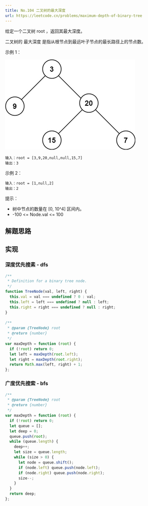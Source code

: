 ```yaml
---
title: No.104 二叉树的最大深度
url: https://leetcode.cn/problems/maximum-depth-of-binary-tree
---
```


给定一个二叉树 root ，返回其最大深度。

二叉树的 最大深度 是指从根节点到最远叶子节点的最长路径上的节点数。

示例 1：

![tmp-tree](/img/code_leetcode_No.104_tmp-tree.png)

```text
输入：root = [3,9,20,null,null,15,7]
输出：3
```

示例 2：

```text
输入：root = [1,null,2]
输出：2
```

提示：

- 树中节点的数量在 \[0, 10^4\] 区间内。
- -100 <= Node.val <= 100

## 解题思路

## 实现

### 深度优先搜素 - dfs

```js
/**
 * Definition for a binary tree node.
 */
function TreeNode(val, left, right) {
  this.val = val === undefined ? 0 : val;
  this.left = left === undefined ? null : left;
  this.right = right === undefined ? null : right;
}

/**
 * @param {TreeNode} root
 * @return {number}
 */
var maxDepth = function (root) {
  if (!root) return 0;
  let left = maxDepth(root.left);
  let right = maxDepth(root.right);
  return Math.max(left, right) + 1;
};
```

### 广度优先搜索 - bfs

```js
/**
 * @param {TreeNode} root
 * @return {number}
 */
var maxDepth = function (root) {
  if (!root) return 0;
  let queue = [];
  let deep = 0;
  queue.push(root);
  while (queue.length) {
    deep++;
    let size = queue.length;
    while (size > 0) {
      let node = queue.shift();
      if (node.left) queue.push(node.left);
      if (node.right) queue.push(node.right);
      size--;
    }
  }
  return deep;
};
```
